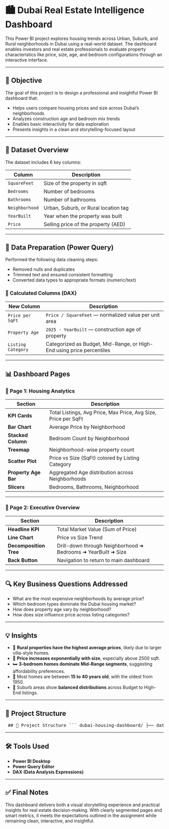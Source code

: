 # 🏙️ Dubai Real Estate Intelligence Dashboard

This Power BI project explores housing trends across Urban, Suburb, and Rural neighborhoods in Dubai using a real-world dataset. The dashboard enables investors and real estate professionals to evaluate property characteristics like price, size, age, and bedroom configurations through an interactive interface.

---

## 🎯 Objective

The goal of this project is to design a professional and insightful Power BI dashboard that:

- Helps users compare housing prices and size across Dubai’s neighborhoods
- Analyzes construction age and bedroom mix trends
- Enables basic interactivity for data exploration
- Presents insights in a clean and storytelling-focused layout

---

## 🧾 Dataset Overview

The dataset includes 6 key columns:

| Column         | Description                            |
|----------------|----------------------------------------|
| `SquareFeet`   | Size of the property in sqft           |
| `Bedrooms`     | Number of bedrooms                     |
| `Bathrooms`    | Number of bathrooms                    |
| `Neighborhood` | Urban, Suburb, or Rural location tag   |
| `YearBuilt`    | Year when the property was built       |
| `Price`        | Selling price of the property (AED)    |

---

## 🔧 Data Preparation (Power Query)

Performed the following data cleaning steps:

- Removed nulls and duplicates
- Trimmed text and ensured consistent formatting
- Converted data types to appropriate formats (numeric/text)

### 🧠 Calculated Columns (DAX)

| New Column          | Description                                               |
|---------------------|-----------------------------------------------------------|
| `Price per SqFt`    | `Price / SquareFeet` — normalized value per unit area     |
| `Property Age`      | `2025 - YearBuilt` — construction age of property         |
| `Listing Category`  | Categorized as Budget, Mid-Range, or High-End using price percentiles |

---

## 📊 Dashboard Pages

### 📌 Page 1: Housing Analytics

| Section           | Description |
|-------------------|-------------|
| **KPI Cards**     | Total Listings, Avg Price, Max Price, Avg Size, Price per SqFt |
| **Bar Chart**     | Average Price by Neighborhood |
| **Stacked Column**| Bedroom Count by Neighborhood |
| **Treemap**       | Neighborhood-wise property count |
| **Scatter Plot**  | Price vs Size (SqFt) colored by Listing Category |
| **Property Age Bar** | Aggregated Age distribution across Neighborhoods |
| **Slicers**       | Bedrooms, Bathrooms, Neighborhood |


---

### 📌 Page 2: Executive Overview

| Section               | Description |
|------------------------|-------------|
| **Headline KPI**       | Total Market Value (Sum of Price) |
| **Line Chart**         | Price vs Size Trend |
| **Decomposition Tree** | Drill-down through Neighborhood ➜ Bedrooms ➜ YearBuilt ➜ Size |
| **Back Button**        | Navigation to return to main dashboard |


---

## 🔍 Key Business Questions Addressed

- What are the most expensive neighborhoods by average price?
- Which bedroom types dominate the Dubai housing market?
- How does property age vary by neighborhood?
- How does size influence price across listing categories?

---

## 💡 Insights

- 🏡 **Rural properties have the highest average prices**, likely due to larger villa-style homes.
- 📏 **Price increases exponentially with size**, especially above 2500 sqft.
- 🛏 **3-bedroom homes dominate Mid-Range segments**, suggesting affordability preferences.
- 🧱 Most homes are between **15 to 40 years old**, with the oldest from 1950.
- 📍 Suburb areas show **balanced distributions** across Budget to High-End listings.

---

## 📁 Project Structure

<pre> ## 📁 Project Structure ``` dubai-housing-dashboard/ ├── data/ │ └── housing_price_dataset.csv ├── screenshots/ │ ├── page 1 - housing analytics.png │ └── page 2 - executive summary.png ├── DUBAI HOUSING DASHBOARD Insights.docx ├── DubaiHousingPrices.pbix └── README.md ``` </pre>

---

## 🛠 Tools Used

- **Power BI Desktop**
- **Power Query Editor**
- **DAX (Data Analysis Expressions)**

---

## ✅ Final Notes

This dashboard delivers both a visual storytelling experience and practical insights for real estate decision-making. With clearly segmented pages and smart metrics, it meets the expectations outlined in the assignment while remaining clean, interactive, and insightful.
